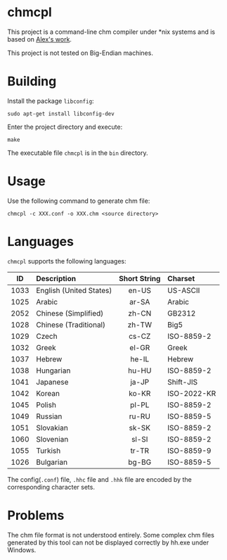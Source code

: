 <!--

  Copyright(C) 2018 Xin YUAN <yxxinyuan@zju.edu.cn>

  This file is part of chmcpl.

  chmcpl is free software: you can redistribute it and/or modify
  it under the terms of the GNU General Public License as published by
  the Free Software Foundation, either version 3 of the License, or
  (at your option) any later version.

  chmcpl is distributed in the hope that it will be useful,
  but WITHOUT ANY WARRANTY; without even the implied warranty of
  MERCHANTABILITY or FITNESS FOR A PARTICULAR PURPOSE.  See the
  GNU General Public License for more details.

  You should have received a copy of the GNU General Public License
  along with chmcpl.  If not, see <http://www.gnu.org/licenses/>.

-->

# chmcpl

This project is a command-line chm compiler under *nix systems
and is based on [Alex's work](https://sourceforge.net/projects/chmc/ "chmc").

This project is not tested on Big-Endian machines.

# Building

Install the package `libconfig`:

```
sudo apt-get install libconfig-dev
```

Enter the project directory and execute:

```
make
```

The executable file `chmcpl` is in the `bin` directory.

# Usage

Use the following command to generate chm file:

```
chmcpl -c XXX.conf -o XXX.chm <source directory>
```

# Languages

`chmcpl` supports the following languages:

| ID   | Description             | Short String | Charset     |
|:----:|:------------------------|:------------:|:------------|
| 1033 | English (United States) | en-US        | US-ASCII    |
| 1025 | Arabic                  | ar-SA        | Arabic      |
| 2052 | Chinese (Simplified)    | zh-CN        | GB2312      |
| 1028 | Chinese (Traditional)   | zh-TW        | Big5        |
| 1029 | Czech                   | cs-CZ        | ISO-8859-2  |
| 1032 | Greek                   | el-GR        | Greek       |
| 1037 | Hebrew                  | he-IL        | Hebrew      |
| 1038 | Hungarian               | hu-HU        | ISO-8859-2  |
| 1041 | Japanese                | ja-JP        | Shift-JIS   |
| 1042 | Korean                  | ko-KR        | ISO-2022-KR |
| 1045 | Polish                  | pl-PL        | ISO-8859-2  |
| 1049 | Russian                 | ru-RU        | ISO-8859-5  |
| 1051 | Slovakian               | sk-SK        | ISO-8859-2  |
| 1060 | Slovenian               | sl-SI        | ISO-8859-2  |
| 1055 | Turkish                 | tr-TR        | ISO-8859-9  |
| 1026 | Bulgarian               | bg-BG        | ISO-8859-5  |

The config(`.conf`) file, `.hhc` file and `.hhk` file are encoded
by the corresponding character sets.

# Problems

The chm file format is not understood entirely.
Some complex chm files generated by this tool can not be displayed correctly
by hh.exe under Windows.
